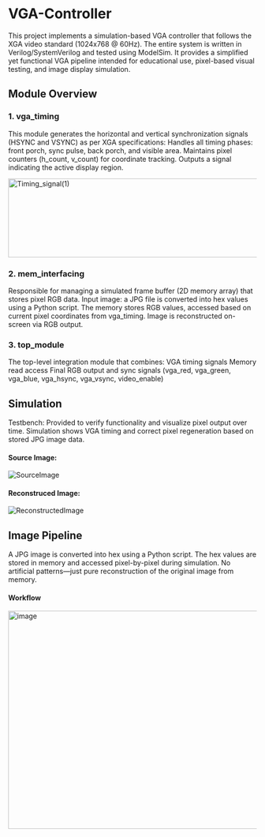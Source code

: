 # VGA-Controller
This project implements a simulation-based VGA controller that follows the XGA video standard (1024x768 @ 60Hz). The entire system is written in Verilog/SystemVerilog and tested using ModelSim. It provides a simplified yet functional VGA pipeline intended for educational use, pixel-based visual testing, and image display simulation.

## Module Overview

### 1. vga_timing
This module generates the horizontal and vertical synchronization signals (HSYNC and VSYNC) as per XGA specifications:
Handles all timing phases: front porch, sync pulse, back porch, and visible area.
Maintains pixel counters (h_count, v_count) for coordinate tracking.
Outputs a signal indicating the active display region.

<img width="940" height="160" alt="Timing_signal(1)" src="https://github.com/user-attachments/assets/5df862e4-42de-4e96-a1e0-586e1d09b475" />


### 2. mem_interfacing
Responsible for managing a simulated frame buffer (2D memory array) that stores pixel RGB data.
Input image: a JPG file is converted into hex values using a Python script.
The memory stores RGB values, accessed based on current pixel coordinates from vga_timing.
Image is reconstructed on-screen via RGB output.

### 3. top_module
The top-level integration module that combines:
VGA timing signals
Memory read access
Final RGB output and sync signals (vga_red, vga_green, vga_blue, vga_hsync, vga_vsync, video_enable)

## Simulation
Testbench: Provided to verify functionality and visualize pixel output over time.
Simulation shows VGA timing and correct pixel regeneration based on stored JPG image data.

#### Source Image:
![SourceImage](https://github.com/user-attachments/assets/01b7f0ce-cc65-4a03-836a-53499b0f35a2)

#### Reconstruced Image:
![ReconstructedImage](https://github.com/user-attachments/assets/f5381ac8-3473-4dd6-970a-810f506efda4)


## Image Pipeline
A JPG image is converted into hex using a Python script.
The hex values are stored in memory and accessed pixel-by-pixel during simulation.
No artificial patterns—just pure reconstruction of the original image from memory.

#### Workflow
<img width="942" height="442" alt="image" src="https://github.com/user-attachments/assets/468646c7-cbf5-49b9-8802-053682e50902" />


